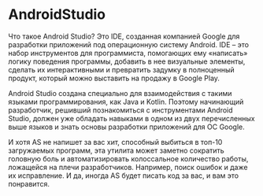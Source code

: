 # AndroidStudio

Что такое Android Studio?
Это IDE, созданная компанией Google для разработки приложений под операционную систему Android. IDE – это набор инструментов для программиста, помогающих ему «написать» логику поведения программы, добавить в нее визуальные элементы, сделать их интерактивными и превратить задумку в полноценный продукт, который можно выставить на продажу в Google Play. 

Android Studio создана специально для взаимодействия с такими языками программирования, как Java и Kotlin. Поэтому начинающий разработчик, решивший познакомиться с инструментами Android Studio, должен уже обладать навыками в одном из двух перечисленных выше языков и знать основы разработки приложений для ОС Google. 

И хотя AS не напишет за вас хит, способный выбиться в топ-10 загружаемых программ, эта утилита может заметно сократить головную боль и автоматизировать колоссальное количество работы, ложащейся на плечи разработчиков. Например, поиск ошибок и даже их исправление. И да, иногда AS будет писать код за вас, и вам это понравится. 
